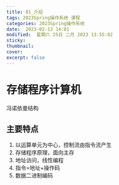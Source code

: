 ```yaml
---
title: 01_介绍
tags: 2023Spring操作系统 课程
categories: 2023Spring操作系统
date:  2023-02-13 14:01
modified:  星期六 25日 二月 2023 13:55:02
sticky:
thumbnail:
cover: 
excerpt: false
---
```




# 存储程序计算机
冯诺依曼结构
## 主要特点
1. 以运算单元为中心，控制流由指令流产生
2. 存储程序原理，面向主存
3. 地址访问，线性编程
4. 指令=地址+操作码
5. 数据二进制编码
